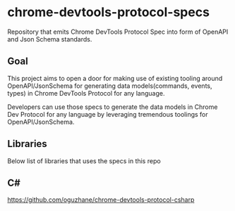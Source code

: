 # chrome-devtools-protocol-specs

Repository that emits Chrome DevTools Protocol Spec into form of OpenAPI and Json Schema standards.

## Goal
This project aims to open a door for making use of existing tooling around OpenAPI/JsonSchema for generating data models(commands, events, types) in Chrome DevTools Protocol for any language.

Developers can use those specs to generate the data models in Chrome Dev Protocol for any language by leveraging tremendous toolings for OpenAPI/JsonSchema.

## Libraries
Below list of libraries that uses the specs in this repo

## C#
https://github.com/oguzhane/chrome-devtools-protocol-csharp
